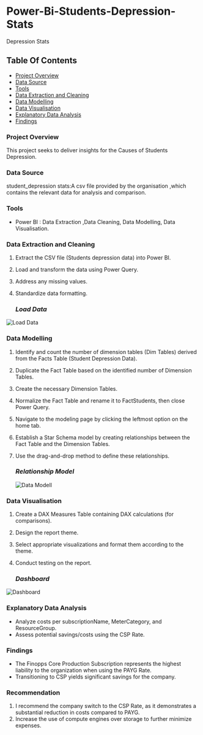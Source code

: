 # Power-Bi-Students-Depression-Stats
Depression Stats

## Table Of Contents

- [ Project Overview ](#Project-Overview)
- [ Data Source ](#Data-Source)
- [ Tools ](#Tools)
- [ Data Extraction and Cleaning ](#Data-Extraction-and-Cleaning)
- [ Data Modelling ](#Data-Modelling)
- [ Data Visualisation ](#Data-Visualisation)
- [ Explanatory Data Analysis](#Explanatory-Data-Analysis)
- [ Findings ](#Findings)

### Project Overview

This project seeks to deliver insights for the Causes of Students Depression.


### Data Source
student_depression stats:A csv file provided by the organisation ,which contains the relevant data for analysis and comparison.

### Tools
- Power BI : Data Extraction ,Data Cleaning, Data Modelling, Data Visualisation.


### Data Extraction and Cleaning
1. Extract the CSV file (Students depression data) into Power BI.
2. Load and transform the data using Power Query.
3. Address any missing values.
4. Standardize data formatting.

   ### *Load Data*
 ![Load Data](https://github.com/user-attachments/assets/bf92e3c8-5a20-4223-82d1-8a135db2b077)


### Data Modelling
1. Identify and count the number of dimension tables (Dim Tables) derived from the Facts Table (Student Depression Data).
2. Duplicate the Fact Table based on the identified number of Dimension Tables.
3. Create the necessary Dimension Tables.
4. Normalize the Fact Table and rename it to FactStudents, then close Power Query.
5. Navigate to the modeling page by clicking the leftmost option on the home tab.
6. Establish a Star Schema model by creating relationships between the Fact Table and the Dimension Tables.
7. Use the drag-and-drop method to define these relationships.

   ### *Relationship Model*
   ![Data Modell](https://github.com/user-attachments/assets/3eeee914-f1b9-41c6-845a-67b8b5e74eae)


### Data Visualisation
1. Create a DAX Measures Table containing DAX calculations (for comparisons).
2. Design the report theme.
3. Select appropriate visualizations and format them according to the theme.
4. Conduct testing on the report.

   ### *Dashboard*
   
![Dashboard](https://github.com/user-attachments/assets/3a0595ea-7289-4fc4-b76b-c008f8d89f76)


### Explanatory Data Analysis
- Analyze costs per subscriptionName, MeterCategory, and ResourceGroup.
- Assess potential savings/costs using the CSP Rate.

### Findings
- The Finopps Core Production Subscription represents the highest liability to the organization when using the PAYG Rate.
- Transitioning to CSP yields significant savings for the company.

### Recommendation
1. I recommend the company switch to the CSP Rate, as it demonstrates a substantial reduction in costs compared to PAYG.
2. Increase the use of compute engines over storage to further minimize expenses.
